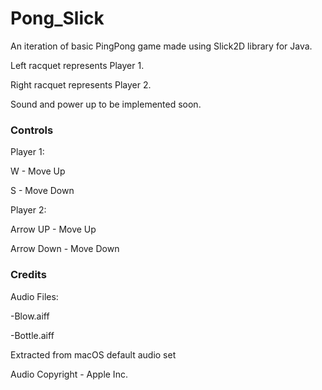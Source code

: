 # Pong_Slick

An iteration of basic PingPong game made using Slick2D library for Java.


Left racquet represents Player 1.

Right racquet represents Player 2.

Sound and power up to be implemented soon.

### Controls

Player 1:

  W - Move Up
  
  S - Move Down
  
  
Player 2:

  Arrow UP - Move Up
  
  Arrow Down - Move Down


### Credits

Audio Files:

-Blow.aiff

-Bottle.aiff

Extracted from macOS default audio set

Audio Copyright - Apple Inc.




